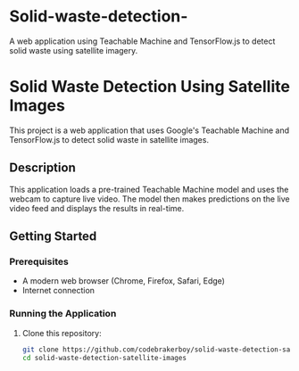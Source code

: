 # Solid-waste-detection-
A web application using Teachable Machine and TensorFlow.js to detect solid waste using satellite imagery.
# Solid Waste Detection Using Satellite Images

This project is a web application that uses Google's Teachable Machine and TensorFlow.js to detect solid waste in satellite images.

## Description

This application loads a pre-trained Teachable Machine model and uses the webcam to capture live video. The model then makes predictions on the live video feed and displays the results in real-time.

## Getting Started

### Prerequisites

- A modern web browser (Chrome, Firefox, Safari, Edge)
- Internet connection

### Running the Application

1. Clone this repository:
   ```sh
   git clone https://github.com/codebrakerboy/solid-waste-detection-satellite-images.git
   cd solid-waste-detection-satellite-images

